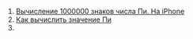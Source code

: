 1. [Вычисление 1000000 знаков числа Пи. На iPhone](https://habr.com/ru/post/309674/)
2. [Как вычислить значение Пи](https://ru.wikihow.com/%D0%B2%D1%8B%D1%87%D0%B8%D1%81%D0%BB%D0%B8%D1%82%D1%8C-%D0%B7%D0%BD%D0%B0%D1%87%D0%B5%D0%BD%D0%B8%D0%B5-%D0%9F%D0%B8)
3. 